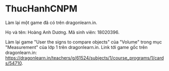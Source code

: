 # ThucHanhCNPM
Làm lại một game đã có trên dragonlearn.in.

Họ và tên: Hoàng Anh Dương. 
Mã sinh viên: 18020396.

Làm lại game "User the signs to compare objects" của "Volume" trong mục "Measurement" của lớp 1 trên dragonlearn.in.
Link tới game gốc trên dragonlearn.in: https://dragonlearn.in/teachers/g/61524/subjects/1/course_programs/1/cards/54710.
